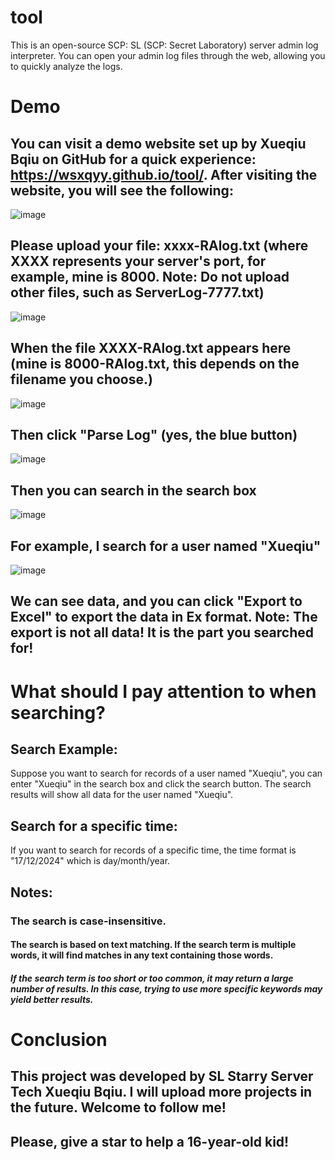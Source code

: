# tool
This is an open-source SCP: SL (SCP: Secret Laboratory) server admin log interpreter. You can open your admin log files through the web, allowing you to quickly analyze the logs.

# Demo
## You can visit a demo website set up by Xueqiu Bqiu on GitHub for a quick experience: https://wsxqyy.github.io/tool/. After visiting the website, you will see the following:

![image](https://github.com/user-attachments/assets/7458a272-5dac-4754-b4c9-a47feb29b866)

## Please upload your file: xxxx-RAlog.txt (where XXXX represents your server's port, for example, mine is 8000. Note: Do not upload other files, such as ServerLog-7777.txt)

![image](https://github.com/user-attachments/assets/a6f4dc90-4fb1-4b04-84b8-7c5cfbbe8cf2)

## When the file XXXX-RAlog.txt appears here (mine is 8000-RAlog.txt, this depends on the filename you choose.)

![image](https://github.com/user-attachments/assets/66619272-200e-4bf2-8cbb-5d6a017a14c6)

## Then click "Parse Log" (yes, the blue button)

![image](https://github.com/user-attachments/assets/9926e820-6d03-451d-90dd-a8de57311be0)

## Then you can search in the search box

![image](https://github.com/user-attachments/assets/64f9a422-9781-4842-97e9-8165a28ccbdb)

## For example, I search for a user named "Xueqiu"

![image](https://github.com/user-attachments/assets/5d364e09-1e9c-408a-8160-82518d7d05ac)

## We can see data, and you can click "Export to Excel" to export the data in Ex format. Note: The export is not all data! It is the part you searched for!

# What should I pay attention to when searching?
## Search Example:
Suppose you want to search for records of a user named "Xueqiu", you can enter "Xueqiu" in the search box and click the search button. The search results will show all data for the user named "Xueqiu".
## Search for a specific time:
If you want to search for records of a specific time, the time format is "17/12/2024" which is day/month/year.
## Notes:
### The search is case-insensitive.
#### The search is based on text matching. If the search term is multiple words, it will find matches in any text containing those words.
##### If the search term is too short or too common, it may return a large number of results. In this case, trying to use more specific keywords may yield better results.

# Conclusion
## This project was developed by SL Starry Server Tech Xueqiu Bqiu. I will upload more projects in the future. Welcome to follow me!
## Please, give a star to help a 16-year-old kid!
